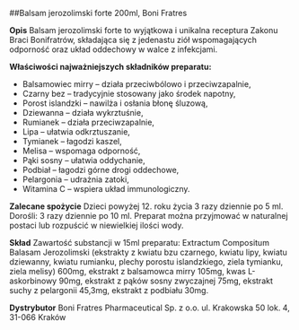 ##Balsam jerozolimski forte 200ml, Boni Fratres

**Opis** Balsam jerozolimski forte to wyjątkowa i unikalna receptura Zakonu Braci Bonifratrów, składająca się z jedenastu ziół wspomagających odporność oraz układ oddechowy w walce z infekcjami. 

**Właściwości najważniejszych składników preparatu:**

* Balsamowiec mirry – działa przeciwbólowo i przeciwzapalnie,
* Czarny bez – tradycyjnie stosowany jako środek napotny,
* Porost islandzki – nawilża i osłania błonę śluzową,
* Dziewanna – działa wykrztuśnie,
* Rumianek – działa przeciwzapalnie,
* Lipa – ułatwia odkrztuszanie,
* Tymianek – łagodzi kaszel,
* Melisa – wspomaga odporność,
* Pąki sosny – ułatwia oddychanie,
* Podbiał – łagodzi górne drogi oddechowe,
* Pelargonia – udrażnia zatoki,
* Witamina C – wspiera układ immunologiczny.

**Zalecane spożycie** Dzieci powyżej 12. roku życia 3 razy dziennie po 5 ml. Dorośli: 3 razy dziennie po 10 ml. Preparat można przyjmować w naturalnej postaci lub rozpuścić w niewielkiej ilości wody.

**Skład** Zawartość substancji w 15ml preparatu: Extractum Compositum Balasam Jerozolimski (ekstrakty z kwiatu bzu czarnego, kwiatu lipy, kwiatu dziewanny, kwiatu rumianku, plechy porostu islandzkiego, ziela tymianku, ziela melisy) 600mg, ekstrakt z balsamowca mirry 105mg, kwas L-askorbinowy 90mg, ekstrakt z pąków sosny zwyczajnej 75mg, ekstrakt suchy z pelargonii 45,3mg, ekstrakt z podbiału 30mg.

**Dystrybutor** Boni Fratres Pharmaceutical Sp. z o.o. 
ul. Krakowska 50 lok. 4, 31-066 Kraków